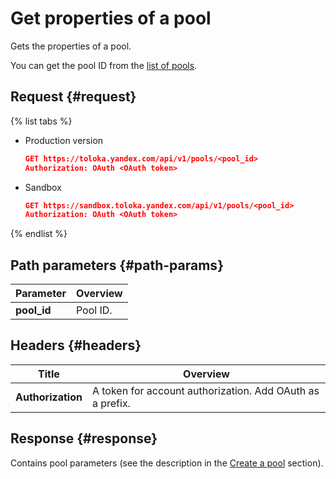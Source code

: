 # Get properties of a pool

Gets the properties of a pool.

You can get the pool ID from the [list of pools](get-pool-list.md).

## Request {#request}

{% list tabs %}

- Production version

	```json
	GET https://toloka.yandex.com/api/v1/pools/<pool_id>
	Authorization: OAuth <OAuth token>
	```

- Sandbox

	```json
	GET https://sandbox.toloka.yandex.com/api/v1/pools/<pool_id>
	Authorization: OAuth <OAuth token>
	```
{% endlist %}

## Path parameters {#path-params}

Parameter | Overview
----- | -----
**pool_id** | Pool ID.


## Headers {#headers}

Title | Overview
----- | -----
**Authorization** | A token for account authorization. Add OAuth as a prefix.


## Response {#response}

Contains pool parameters (see the description in the [Create a pool](create-pool.md#response) section).

